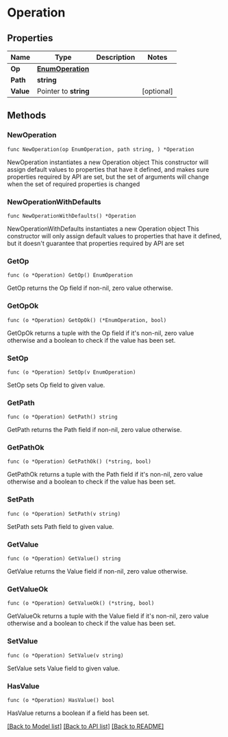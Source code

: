 # Operation

## Properties

Name | Type | Description | Notes
------------ | ------------- | ------------- | -------------
**Op** | [**EnumOperation**](EnumOperation.md) |  | 
**Path** | **string** |  | 
**Value** | Pointer to **string** |  | [optional] 

## Methods

### NewOperation

`func NewOperation(op EnumOperation, path string, ) *Operation`

NewOperation instantiates a new Operation object
This constructor will assign default values to properties that have it defined,
and makes sure properties required by API are set, but the set of arguments
will change when the set of required properties is changed

### NewOperationWithDefaults

`func NewOperationWithDefaults() *Operation`

NewOperationWithDefaults instantiates a new Operation object
This constructor will only assign default values to properties that have it defined,
but it doesn't guarantee that properties required by API are set

### GetOp

`func (o *Operation) GetOp() EnumOperation`

GetOp returns the Op field if non-nil, zero value otherwise.

### GetOpOk

`func (o *Operation) GetOpOk() (*EnumOperation, bool)`

GetOpOk returns a tuple with the Op field if it's non-nil, zero value otherwise
and a boolean to check if the value has been set.

### SetOp

`func (o *Operation) SetOp(v EnumOperation)`

SetOp sets Op field to given value.


### GetPath

`func (o *Operation) GetPath() string`

GetPath returns the Path field if non-nil, zero value otherwise.

### GetPathOk

`func (o *Operation) GetPathOk() (*string, bool)`

GetPathOk returns a tuple with the Path field if it's non-nil, zero value otherwise
and a boolean to check if the value has been set.

### SetPath

`func (o *Operation) SetPath(v string)`

SetPath sets Path field to given value.


### GetValue

`func (o *Operation) GetValue() string`

GetValue returns the Value field if non-nil, zero value otherwise.

### GetValueOk

`func (o *Operation) GetValueOk() (*string, bool)`

GetValueOk returns a tuple with the Value field if it's non-nil, zero value otherwise
and a boolean to check if the value has been set.

### SetValue

`func (o *Operation) SetValue(v string)`

SetValue sets Value field to given value.

### HasValue

`func (o *Operation) HasValue() bool`

HasValue returns a boolean if a field has been set.


[[Back to Model list]](../README.md#documentation-for-models) [[Back to API list]](../README.md#documentation-for-api-endpoints) [[Back to README]](../README.md)


